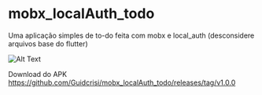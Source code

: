# mobx_localAuth_todo
Uma aplicação simples de to-do feita com mobx e local_auth (desconsidere arquivos base do flutter) 

![Alt Text](https://media.giphy.com/media/usshsntRDplaLmBOFo/giphy.gif)

Download do APK <a>https://github.com/Guidcrisi/mobx_localAuth_todo/releases/tag/v1.0.0</a>
